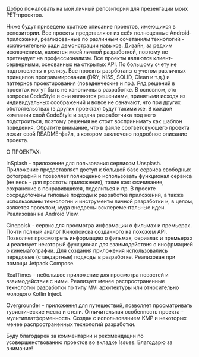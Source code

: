   Добро пожаловать на мой личный репозиторий для презентации моих PET-проектов.

Ниже будут приведено краткое описание проектов, имеющихся в репозитории. Все проекты представляют из себя полноценные Android-приложения, реализованные по различным сочетаниям технологий - исключительно ради демонстрации навыков. Дизайн, за редким исключением, является моей личной разработкой, поэтому не претендует на профессионализм. Все проекты являются клиент-серверными, основанных на открытых API. По большому счету не подготовлены к релизу. Все проекты разрботаны с учетом различных принципов программирования (DRY, KISS, SOLID, Clean и т.д.) и паттернов проектирования (поведенческие и пр.). 
Ряд решений в проектах могут быть не каноничны в разработке. В основном, это вопросы CodeStyle и они являются решениями, принятыми исходя из индивидуальных соображений и вовсе не означают, что при других обстоятельствах (в других проектах) будут такими же. В каждой компании свой CodeStyle и задача разработчика под него подстроиться, поэтому решения не стоит воспринимать как шаблон поведения. 
Обратите внимание, что в файле соответсвующего проекта лежит свой README-файл, в котором заключено подробное описание проекта.

О ПРОЕКТАХ:

   InSplash - приложение для пользования сервисом Unsplash. Приложение предоставляет доступ к большой базе сервиса свободных фотографий и позволяет полноценно использовать функционал сервиса (не весь - для простоты приложения), такие как: скачивание, сохранение в понравившихся, поделиться и пр. В проекте сосредоточены типовые подходы к разработке приложений, а также использованы технологии и инструменты личной разработки и, в целом, является проектом, куда внедрены эскперементальные идеи. Реализован на Android View.

   Cinepoisk - сервис для просмотра информации о фильмах и премьерах. Почти полный аналог Кинопоиска созданного на похожем API. Позволяет просмотреть информацию о фильмах, сериалах и премьерах и реализует некоторый функционал для взаимодействия с инофрмацией о кинематографии. Для создания приложения использовались передовые (стандартные) подходы в разработке. Реализован при помощи Jetpack Compose.

  RealTimes - небольшое приложение для просмотра новостей и взаимодействия с ними. Реализует менее распространенные технологии разработки по типу MVI архитектуры или относительно молодого Kotlin Inject.

  Overgrounder - приложения для путешествий, позволяет просматривать туристические места и отели. Отличительная особенность проекта - мультиплатформенность. Создан с использованием KMP и некоторых менее распространенных технологий разработки.
  
Буду благодарен за комментарии и рекомендации по усовершенствованию проектов во вкладке Issues. 
Благодарю за внимание!
